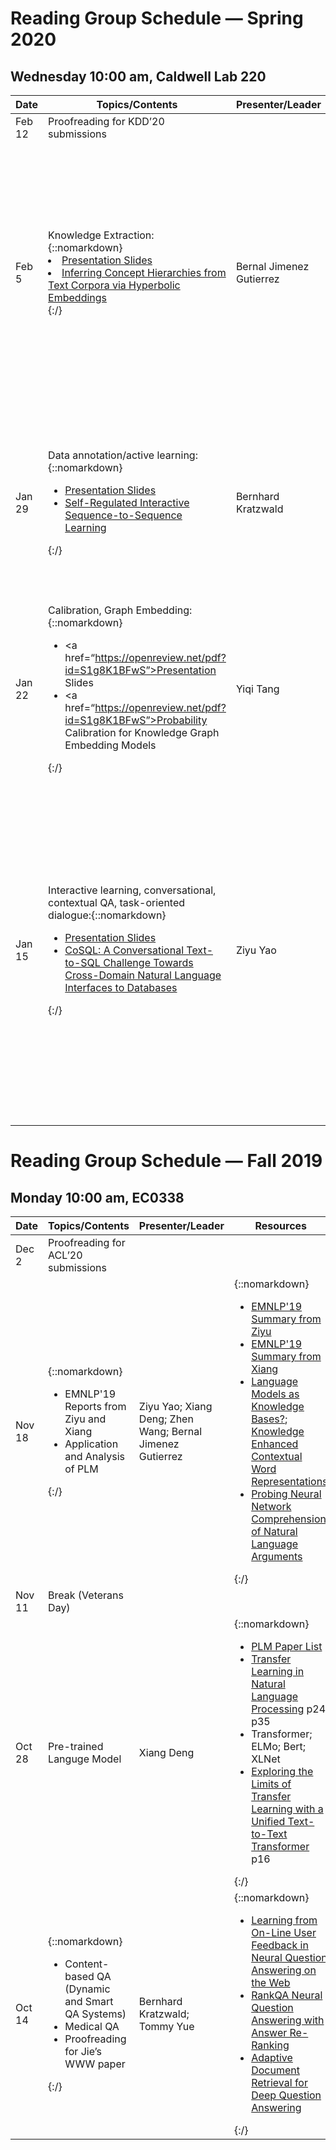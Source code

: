 # Reading Group Schedule — Spring 2020
## Wednesday 10:00 am, Caldwell Lab 220

|Date|Topics/Contents|Presenter/Leader|Resources|
|----|---------------|----------------|---------|
|Feb 12| Proofreading for KDD’20 submissions|||
|Feb 5| Knowledge Extraction: {::nomarkdown}<li><a href=“https://arxiv.org/pdf/1902.00913.pdf”>Presentation Slides</a></li><li><a href=“https://arxiv.org/pdf/1902.00913.pdf”>Inferring Concept Hierarchies from Text Corpora via Hyperbolic Embeddings</a></li>{:/}| Bernal Jimenez Gutierrez |{::nomarkdown}<ul><li><a href=“https://www.aclweb.org/anthology/P18-2057.pdf”>Hearst Patterns Revisited: Automatic Hypernym Detection from Large Text Corpora</a></li><li><a href=“https://www.aclweb.org/anthology/C92-2082.pdf”>Automatic Acquisition of Hyponyms from Large Text Corpora</a></li><li><a href=“https://papers.nips.cc/paper/7213-poincare-embeddings-for-learning-hierarchical-representations.pdf”>Poincaré Embeddings for Learning Hierarchical Representations</a></li></ul>{:/}|
|Jan 29| Data annotation/active learning:{::nomarkdown}<ul><li><a href=“https://www.aclweb.org/anthology/P19-1029/”>Presentation Slides</a></li><li><a href=“https://www.aclweb.org/anthology/P19-1029/”>Self-Regulated Interactive Sequence-to-Sequence Learning</a></li></ul>{:/}|Bernhard Kratzwald|{::nomarkdown}<ul><li><a href=“https://arxiv.org/pdf/1708.02383.pdf”>Learning how to Active Learn: A Deep Reinforcement Learning Approach</a></li><li><a href=“https://www.aclweb.org/anthology/P18-1174.pdf”>Learning How to Actively Learn: A Deep Imitation Learning Approach </a></li></ul>{:/}|
|Jan 22|Calibration, Graph Embedding:{::nomarkdown}<ul><li><a href=“https://openreview.net/pdf?id=S1g8K1BFwS”>Presentation Slides</a></li> <li><a href=“https://openreview.net/pdf?id=S1g8K1BFwS”>Probability Calibration for Knowledge Graph Embedding Models</a></li></ul>{:/}|Yiqi Tang|{::nomarkdown}<ul><li><a href=“https://papers.nips.cc/paper/5071-translating-embeddings-for-modeling-multi-relational-data.pdf”>Translating Embeddings for Modeling Multi-relational Data</a></li><li><a href=“http://proceedings.mlr.press/v48/trouillon16.pdf”>Complex Embeddings for Simple Link Prediction</a></li></ul>{:/}|
|Jan 15| Interactive learning, conversational, contextual QA, task-oriented dialogue:{::nomarkdown}<ul><li><a href=“https://www.aclweb.org/anthology/D19-1204.pdf”>Presentation Slides</a></li> <li><a href=“https://www.aclweb.org/anthology/D19-1204.pdf”>CoSQL: A Conversational Text-to-SQL Challenge Towards Cross-Domain Natural Language Interfaces to Databases</a></li></ul>{:/}|Ziyu Yao|{::nomarkdown}<ul><li><a href=“https://yale-lily.github.io/papers/sparc.pdf”>SParC: Cross-Domain Semantic Parsing in Context</a></li><li><a href=“https://www.aclweb.org/anthology/D18-1425.pdf”>Spider: A Large-Scale Human-Labeled Dataset for Complex and Cross-Domain Semantic Parsing and Text-to-SQL Task</a></li><li><a href=“https://arxiv.org/pdf/1709.00103.pdf”>Seq2SQL: Generating Structured Queries from Natural Language using Reinforcement Learning</a></li></ul>{:/}|



# Reading Group Schedule — Fall 2019
## Monday 10:00 am, EC0338
  
|Date|Topics/Contents|Presenter/Leader|Resources|
|----|---------------|----------------|---------|
|Dec 2| Proofreading for ACL’20 submissions|||
|Nov 18 |{::nomarkdown}<ul><li>EMNLP'19 Reports from Ziyu and Xiang</li> <li>Application and Analysis of PLM</li></ul>{:/}|Ziyu Yao; Xiang Deng; Zhen Wang; Bernal Jimenez Gutierrez|{::nomarkdown}<ul><li><a href="https://docs.google.com/document/d/1fQTLvu83t4wqjG2BB6nWpOXNuXpdN0-o_gjM_kVbTZ4/edit?usp=sharing">EMNLP'19 Summary from Ziyu</a></li><li><a href="https://docs.google.com/document/d/1zgMATmqc3orWzXDvS0_NazvVQbcHcHV3hm9MLThIX28/edit?usp=sharing">EMNLP'19 Summary from Xiang</a></li><li><a href="https://www.aclweb.org/anthology/D19-1250.pdf">Language Models as Knowledge Bases?</a>; <a href="https://www.aclweb.org/anthology/D19-1005.pdf">Knowledge Enhanced Contextual Word Representations</a></li><li><a href="https://www.aclweb.org/anthology/P19-1459.pdf">Probing Neural Network Comprehension of Natural Language Arguments</a></li></ul>{:/}|
|Nov 11 |Break (Veterans Day)|||
|Oct 28 |Pre-trained Languge Model|Xiang Deng|{::nomarkdown}<ul><li><a href="https://github.com/thunlp/PLMpapers">PLM Paper List</a></li><li><a href="https://docs.google.com/presentation/d/1fIhGikFPnb7G5kr58OvYC3GN4io7MznnM0aAgadvJfc/edit#slide=id.g5888218f39_177_4">Transfer Learning in Natural Language Processing</a> p24 p35</li><li>Transformer; ELMo; Bert; XLNet</li><li><a href="https://arxiv.org/pdf/1910.10683.pdf">Exploring the Limits of Transfer Learning with a Unified Text-to-Text Transformer</a> p16</li></ul>{:/}|
|Oct 14|{::nomarkdown}<ul><li>Content-based QA (Dynamic and Smart QA Systems)</li><li>Medical QA</li><li>Proofreading for Jie’s WWW paper</li></ul>{:/}|Bernhard Kratzwald; Tommy Yue|{::nomarkdown}<ul><li><a href="https://bernhard2202.github.io/pdfs/Kratzwald_WWW_2019_Paper.pdf">Learning from On-Line User Feedback in Neural Question Answering on the Web</a></li><li><a href="https://bernhard2202.github.io/pdfs/Kratzwald_ACL2019_Paper.pdf">RankQA Neural Question Answering with Answer Re-Ranking</a></li><li><a href="https://arxiv.org/pdf/1808.06528.pdf">Adaptive Document Retrieval for Deep Question Answering</a></li></ul>{:/}|




